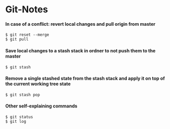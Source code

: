 # Git-Notes

#### In case of a conflict: revert local changes and pull origin from master
`$ git reset --merge`  
`$ git pull`


#### Save local changes to a stash stack in ordner to not push them to the master
`$ git stash`

#### Remove a single stashed state from the stash stack and apply it on top of the current working tree state
`$ git stash pop`


#### Other self-explaining commands
`$ git status`  
`$ git log`



